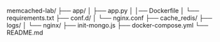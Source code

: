 memcached-lab/
├── app/
│   ├── app.py
│   │── Dockerfile
│   └── requirements.txt
├── conf.d/
│   └── nginx.conf
├── cache_redis/
├── logs/
│   └── nginx/
├── init-mongo.js
├── docker-compose.yml
└── README.md